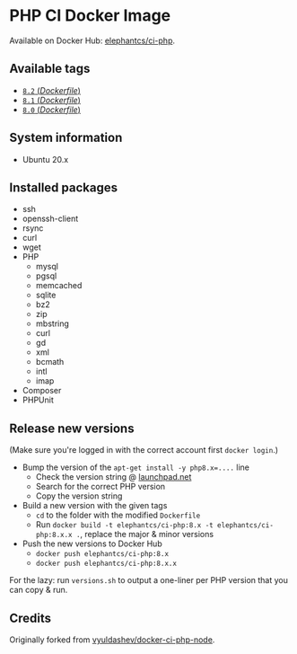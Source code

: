 # PHP CI Docker Image

Available on Docker Hub: [elephantcs/ci-php](https://hub.docker.com/r/elephantcs/ci-php/tags).

## Available tags
- [`8.2` (_Dockerfile_)](https://github.com/elephantcs/docker-ci-php/blob/master/8.2/Dockerfile)
- [`8.1` (_Dockerfile_)](https://github.com/elephantcs/docker-ci-php/blob/master/8.1/Dockerfile)
- [`8.0` (_Dockerfile_)](https://github.com/elephantcs/docker-ci-php/blob/master/8.0/Dockerfile)

## System information
  * Ubuntu 20.x

## Installed packages
  * ssh
  * openssh-client
  * rsync
  * curl
  * wget
  * PHP
    * mysql
    * pgsql
    * memcached
    * sqlite
    * bz2
    * zip
    * mbstring
    * curl
    * gd
    * xml
    * bcmath
    * intl
    * imap
  * Composer
  * PHPUnit

## Release new versions

(Make sure you're logged in with the correct account first `docker login`.)

- Bump the version of the `apt-get install -y php8.x=....` line
  - Check the version string @ [launchpad.net](https://launchpad.net/~ondrej/+archive/ubuntu/php/+index?batch=75&direction=backwards&start=225)
  - Search for the correct PHP version
  - Copy the version string
- Build a new version with the given tags
  - `cd` to the folder with the modified `Dockerfile`
  - Run `docker build -t elephantcs/ci-php:8.x -t elephantcs/ci-php:8.x.x .`, replace the major & minor versions
- Push the new versions to Docker Hub
  - `docker push elephantcs/ci-php:8.x`
  - `docker push elephantcs/ci-php:8.x.x`

For the lazy: run `versions.sh` to output a one-liner per PHP version that you can copy & run.

## Credits

Originally forked from [vyuldashev/docker-ci-php-node](https://github.com/vyuldashev/docker-ci-php-node).
